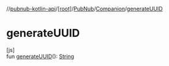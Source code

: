 //[pubnub-kotlin-api](../../../../index.md)/[[root]](../../index.md)/[PubNub](../index.md)/[Companion](index.md)/[generateUUID](generate-u-u-i-d.md)

# generateUUID

[js]\
fun [generateUUID](generate-u-u-i-d.md)(): [String](https://kotlinlang.org/api/core/kotlin-stdlib/kotlin/-string/index.html)
